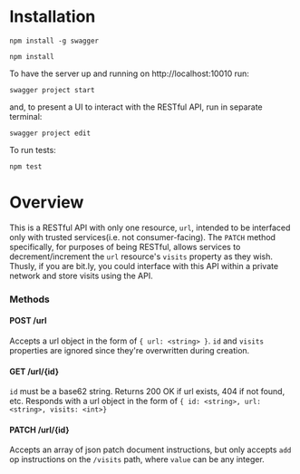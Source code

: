 # Installation

`npm install -g swagger`

`npm install`

To have the server up and running on http://localhost:10010 run:

`swagger project start`

and, to present a UI to interact with the RESTful API, run in separate terminal:

`swagger project edit`

To run tests:

`npm test`

# Overview

This is a RESTful API with only one resource, `url`, intended to be interfaced only with trusted services(i.e. not consumer-facing). The `PATCH` method specifically, for purposes of being RESTful, allows services to decrement/increment the `url` resource's `visits` property as they wish. Thusly, if you are bit.ly, you could interface with this API within a private network and store visits using the API.

### Methods

#### POST /url

Accepts a url object in the form of `{ url: <string> }`. `id` and `visits` properties are ignored since they're overwritten during creation.

#### GET /url/{id}

`id` must be a base62 string. Returns 200 OK if url exists, 404 if not found, etc. Responds with a url object in the form of `{ id: <string>, url: <string>, visits: <int>}`

#### PATCH /url/{id}

Accepts an array of json patch document instructions, but only accepts `add` op instructions on the `/visits` path, where `value` can be any integer.
